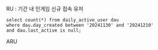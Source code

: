 RU :  기간 내 인게임 신규 접속 유저
```
select count(*) from daily_active_user dau
where dau.day_created between '20241130' and '20241210'
and dau.last_active is null;
```



ARU

